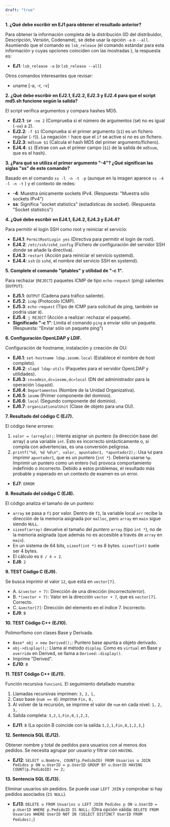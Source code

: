 ```yaml
---
draft: "true"
---
```

**1. ¿Qué debe escribir en EJ1 para obtener el resultado anterior?**

Para obtener la información completa de la distribución (ID del distribuidor, Descripción, Versión, Codename), se debe usar la opción `-a` o `--all`. Asumiendo que el comando es `lsb_release` (el comando estándar para esta información y cuyas opciones coinciden con las mostradas ), la respuesta es:

- **EJ1**: `lsb_release -a` (o `lsb_release --all`)

Otros comandos interesantes que revisar:
- uname [-a, -r, -v]

**2. ¿Qué debe escribir en EJ2.1, EJ2.2, EJ2.3 y EJ2.4 para que el script md5.sh funcione según la salida?**

El script verifica argumentos y compara hashes MD5.

- **EJ2.1**: `$# -ne 2` (Comprueba si el número de argumentos (`$#`) no es igual (`-ne`) a 2).
- **EJ2.2**: `-f $1` (Comprueba si el primer argumento (`$1`) es un fichero regular (`-f`)). La negación `!` hace que el `if` se active si _no_ es un fichero.
- **EJ2.3**: `md5sum $1` (Calcula el hash MD5 del primer argumento/fichero).
- **EJ4.4**: `$1` (Extrae con `awk` el primer campo (`$1`) de la salida de `md5sum`, que es el hash).

**3. ¿Para qué se utiliza el primer argumento "-4"? ¿Qué significan las siglas "ss" de este comando?**

Basado en el comando `ss -l -n -t -p` (aunque en la imagen aparece `ss -4 -l -n -t` ) y el contexto de redes:

- **-4**: Muestra únicamente sockets IPv4. (Respuesta: "Muestra sólo sockets IPv4")
- **ss**: Significa "socket statistics" (estadísticas de socket). (Respuesta: "Socket statistics")

**4. ¿Qué debe escribir en EJ4.1, EJ4.2, EJ4.3 y EJ4.4?**

Para permitir el login SSH como root y reiniciar el servicio:

- **EJ4.1**: `PermitRootLogin yes` (Directiva para permitir el login de root).
- **EJ4.2**: `/etc/ssh/sshd_config` (Fichero de configuración del servidor SSH donde se añade la directiva).
- **EJ4.3**: `restart` (Acción para reiniciar el servicio systemd).
- **EJ4.4**: `ssh` (o `sshd`, el nombre del servicio SSH en systemd).

**5. Complete el comando "iptables" y utilidad de "-c 1".**

Para rechazar (`REJECT`) paquetes ICMP de tipo `echo-request` (ping) salientes (`OUTPUT`):

- **EJ5.1**: `OUTPUT` (Cadena para tráfico saliente).
- **EJ5.2**: `icmp` (Protocolo ICMP).
- **EJ5.3**: `echo-request` (Tipo de ICMP para solicitud de ping, también se podría usar `8`).
- **EJ5.4**: `j REJECT` (Acción a realizar: rechazar el paquete).
- **Significado "-c 1"**: Limita el comando `ping` a enviar sólo un paquete. (Respuesta: "Enviar sólo un paquete ping")

**6. Configuración OpenLDAP y LDIF.**

Configuración de hostname, instalación y creación de OU:

- **EJ6.1**: `set-hostname ldap.iesmm.local` (Establece el nombre de host completo).
- **EJ6.2**: `slapd ldap-utils` (Paquetes para el servidor OpenLDAP y utilidades).
- **EJ6.3**: `cn=admin,dc=iesmm,dc=local` (DN del administrador para la operación `ldapadd`).
- **EJ6.4**: `Departamentos` (Nombre de la Unidad Organizativa).
- **EJ6.5**: `iesmm` (Primer componente del dominio).
- **EJ6.6**: `local` (Segundo componente del dominio).
- **EJ6.7**: `organizationalUnit` (Clase de objeto para una OU).

**7. Resultado del código C (EJ7).**

El código tiene errores:

1. `valor = (arreglo);`: Intenta asignar un puntero (la dirección base del array) a una variable `int`. Esto es incorrecto sintácticamente o, si compila con advertencias, es una conversión peligrosa.
2. `printf("%d, %d %d\n", valor, apuntador1, *apuntador2);`: Usa `%d` para imprimir `apuntador1`, que es un puntero (`int *`). Debería usarse `%p`. Imprimir un puntero como un entero (`%d`) provoca comportamiento indefinido o incorrecto. Debido a estos problemas, el resultado más probable y esperado en un contexto de examen es un error.

- **EJ7**: `ERROR`

**8. Resultado del código C (EJ8).**

El código analiza el tamaño de un puntero:

- `array` se pasa a `f1` por valor. Dentro de `f1`, la variable local `arr` recibe la dirección de la memoria asignada por `malloc`, pero `array` en `main` sigue siendo `NULL`.
- `sizeof(array)` devuelve el tamaño del _puntero_ `array` (tipo `int *`), no de la memoria asignada (que además no es accesible a través de `array` en `main`).
- En un sistema de 64 bits, `sizeof(int *)` es 8 bytes. `sizeof(int)` suele ser 4 bytes.
- El cálculo es `8 / 4 = 2`.
- **EJ8**: `2`

**9. TEST Código C (EJ9).**

Se busca imprimir el valor `12`, que está en `vector[7]`.

- A. `&(vector + 7)`: Dirección de una dirección (incorrecto/error).
- B. `*(vector + 7)`: Valor en la dirección `vector + 7`, que es `vector[7]`. Correcto.
- C. `&vector[7]`: Dirección del elemento en el índice 7. Incorrecto.
- **EJ9**: `B`

**10. TEST Código C++ (EJ10).**

Polimorfismo con clases Base y Derivada.

- `Base* obj = new Derived();`: Puntero base apunta a objeto derivado.
- `obj->display();`: Llama al método `display`. Como es `virtual` en Base y `override` en Derived, se llama a `Derived::display()`.
- Imprime "Derived".
- **EJ10**: `B`

**11. TEST Código C++ (EJ11).**

Función recursiva `funcion1`. El seguimiento detallado muestra:

1. Llamadas recursivas imprimen: `3,` `2,` `1,`
2. Caso base (`num == 0`): imprime `Fin,` `0,`
3. Al volver de la recursión, se imprime el valor de `num` en cada nivel: `1,` `2,` `3,`
4. Salida completa: `3,2,1,Fin,0,1,2,3,`

- **EJ11**: `B` (La opción B coincide con la salida `3,2,1,Fin,0,1,2,3,`)

**12. Sentencia SQL (EJ12).**

Obtener nombre y total de pedidos para usuarios con al menos dos pedidos. Se necesita agrupar por usuario y filtrar con `HAVING`.

- **EJ12**: `SELECT u.Nombre, COUNT(p.PedidoID) FROM Usuarios u JOIN Pedidos p ON u.UserID = p.UserID GROUP BY u.UserID HAVING COUNT(p.PedidoID) >= 2;`

**13. Sentencia SQL (EJ13).**

Eliminar usuarios sin pedidos. Se puede usar `LEFT JOIN` y comprobar si hay pedidos asociados (`IS NULL`).

- **EJ13**: `DELETE u FROM Usuarios u LEFT JOIN Pedidos p ON u.UserID = p.UserID WHERE p.PedidoID IS NULL;` (Otra opción válida: `DELETE FROM Usuarios WHERE UserID NOT IN (SELECT DISTINCT UserID FROM Pedidos);`)
